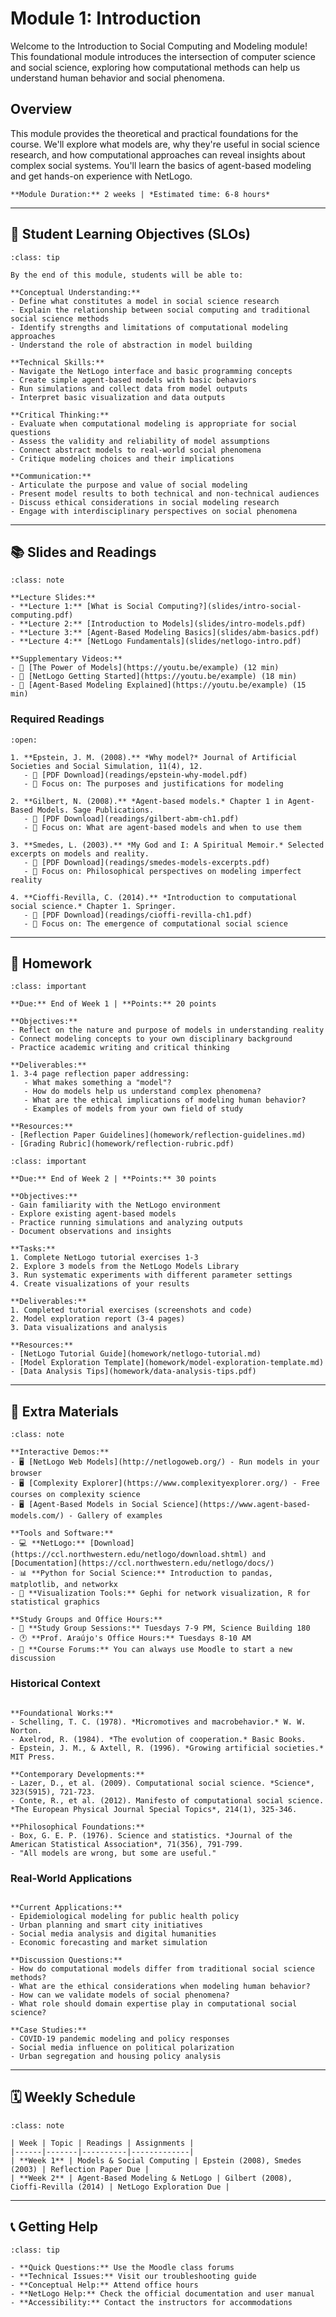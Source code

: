 # Module 1: Introduction

Welcome to the Introduction to Social Computing and Modeling module! This foundational module introduces the intersection of computer science and social science, exploring how computational methods can help us understand human behavior and social phenomena.

## Overview

This module provides the theoretical and practical foundations for the course. We'll explore what models are, why they're useful in social science research, and how computational approaches can reveal insights about complex social systems. You'll learn the basics of agent-based modeling and get hands-on experience with NetLogo.

```{note}
**Module Duration:** 2 weeks | *Estimated time: 6-8 hours*
```

---

## 🎯 Student Learning Objectives (SLOs)

```{admonition} Learning Goals
:class: tip

By the end of this module, students will be able to:

**Conceptual Understanding:**
- Define what constitutes a model in social science research
- Explain the relationship between social computing and traditional social science methods
- Identify strengths and limitations of computational modeling approaches
- Understand the role of abstraction in model building

**Technical Skills:**
- Navigate the NetLogo interface and basic programming concepts
- Create simple agent-based models with basic behaviors
- Run simulations and collect data from model outputs
- Interpret basic visualization and data outputs

**Critical Thinking:**
- Evaluate when computational modeling is appropriate for social questions
- Assess the validity and reliability of model assumptions
- Connect abstract models to real-world social phenomena
- Critique modeling choices and their implications

**Communication:**
- Articulate the purpose and value of social modeling
- Present model results to both technical and non-technical audiences
- Discuss ethical considerations in social modeling research
- Engage with interdisciplinary perspectives on social phenomena
```

---

## 📚 Slides and Readings

```{admonition} Course Materials
:class: note

**Lecture Slides:**
- **Lecture 1:** [What is Social Computing?](slides/intro-social-computing.pdf)
- **Lecture 2:** [Introduction to Models](slides/intro-models.pdf)
- **Lecture 3:** [Agent-Based Modeling Basics](slides/abm-basics.pdf)
- **Lecture 4:** [NetLogo Fundamentals](slides/netlogo-intro.pdf)

**Supplementary Videos:**
- 🎥 [The Power of Models](https://youtu.be/example) (12 min)
- 🎥 [NetLogo Getting Started](https://youtu.be/example) (18 min)
- 🎥 [Agent-Based Modeling Explained](https://youtu.be/example) (15 min)
```

### Required Readings

```{dropdown} Core Reading Materials
:open:

1. **Epstein, J. M. (2008).** *Why model?* Journal of Artificial Societies and Social Simulation, 11(4), 12.
   - 📖 [PDF Download](readings/epstein-why-model.pdf)
   - 🎯 Focus on: The purposes and justifications for modeling

2. **Gilbert, N. (2008).** *Agent-based models.* Chapter 1 in Agent-Based Models. Sage Publications.
   - 📖 [PDF Download](readings/gilbert-abm-ch1.pdf)
   - 🎯 Focus on: What are agent-based models and when to use them

3. **Smedes, L. (2003).** *My God and I: A Spiritual Memoir.* Selected excerpts on models and reality.
   - 📖 [PDF Download](readings/smedes-models-excerpts.pdf)
   - 🎯 Focus on: Philosophical perspectives on modeling imperfect reality

4. **Cioffi-Revilla, C. (2014).** *Introduction to computational social science.* Chapter 1. Springer.
   - 📖 [PDF Download](readings/cioffi-revilla-ch1.pdf)
   - 🎯 Focus on: The emergence of computational social science
```

---

## 📝 Homework

```{admonition} Assignment 1: What Is a Model? Reflection
:class: important

**Due:** End of Week 1 | **Points:** 20 points

**Objectives:**
- Reflect on the nature and purpose of models in understanding reality
- Connect modeling concepts to your own disciplinary background
- Practice academic writing and critical thinking

**Deliverables:**
1. 3-4 page reflection paper addressing:
   - What makes something a "model"?
   - How do models help us understand complex phenomena?
   - What are the ethical implications of modeling human behavior?
   - Examples of models from your own field of study

**Resources:**
- [Reflection Paper Guidelines](homework/reflection-guidelines.md)
- [Grading Rubric](homework/reflection-rubric.pdf)
```

```{admonition} Assignment 2: NetLogo Exploration
:class: important

**Due:** End of Week 2 | **Points:** 30 points

**Objectives:**
- Gain familiarity with the NetLogo environment
- Explore existing agent-based models
- Practice running simulations and analyzing outputs
- Document observations and insights

**Tasks:**
1. Complete NetLogo tutorial exercises 1-3
2. Explore 3 models from the NetLogo Models Library
3. Run systematic experiments with different parameter settings
4. Create visualizations of your results

**Deliverables:**
1. Completed tutorial exercises (screenshots and code)
2. Model exploration report (3-4 pages)
3. Data visualizations and analysis

**Resources:**
- [NetLogo Tutorial Guide](homework/netlogo-tutorial.md)
- [Model Exploration Template](homework/model-exploration-template.md)
- [Data Analysis Tips](homework/data-analysis-tips.pdf)
```

---

## 🌟 Extra Materials

```{admonition} Additional Resources
:class: note

**Interactive Demos:**
- 🖥️ [NetLogo Web Models](http://netlogoweb.org/) - Run models in your browser
- 🖥️ [Complexity Explorer](https://www.complexityexplorer.org/) - Free courses on complexity science
- 🖥️ [Agent-Based Models in Social Science](https://www.agent-based-models.com/) - Gallery of examples

**Tools and Software:**
- 💻 **NetLogo:** [Download](https://ccl.northwestern.edu/netlogo/download.shtml) and [Documentation](https://ccl.northwestern.edu/netlogo/docs/)
- 📊 **Python for Social Science:** Introduction to pandas, matplotlib, and networkx
- 🎨 **Visualization Tools:** Gephi for network visualization, R for statistical graphics

**Study Groups and Office Hours:**
- 👥 **Study Group Sessions:** Tuesdays 7-9 PM, Science Building 180
- 🕐 **Prof. Araújo's Office Hours:** Tuesdays 8-10 AM
- 💬 **Course Forums:** You can always use Moodle to start a new discussion
```

### Historical Context

```{dropdown} The Evolution of Social Computing

**Foundational Works:**
- Schelling, T. C. (1978). *Micromotives and macrobehavior.* W. W. Norton.
- Axelrod, R. (1984). *The evolution of cooperation.* Basic Books.
- Epstein, J. M., & Axtell, R. (1996). *Growing artificial societies.* MIT Press.

**Contemporary Developments:**
- Lazer, D., et al. (2009). Computational social science. *Science*, 323(5915), 721-723.
- Conte, R., et al. (2012). Manifesto of computational social science. *The European Physical Journal Special Topics*, 214(1), 325-346.

**Philosophical Foundations:**
- Box, G. E. P. (1976). Science and statistics. *Journal of the American Statistical Association*, 71(356), 791-799.
- "All models are wrong, but some are useful."
```

### Real-World Applications

```{dropdown} Social Computing in Action

**Current Applications:**
- Epidemiological modeling for public health policy
- Urban planning and smart city initiatives
- Social media analysis and digital humanities
- Economic forecasting and market simulation

**Discussion Questions:**
- How do computational models differ from traditional social science methods?
- What are the ethical considerations when modeling human behavior?
- How can we validate models of social phenomena?
- What role should domain expertise play in computational social science?

**Case Studies:**
- COVID-19 pandemic modeling and policy responses
- Social media influence on political polarization
- Urban segregation and housing policy analysis
```

---

## 🗓️ Weekly Schedule

```{admonition} Module Timeline
:class: note

| Week | Topic | Readings | Assignments |
|------|-------|----------|-------------|
| **Week 1** | Models & Social Computing | Epstein (2008), Smedes (2003) | Reflection Paper Due |
| **Week 2** | Agent-Based Modeling & NetLogo | Gilbert (2008), Cioffi-Revilla (2014) | NetLogo Exploration Due |
```

---

## 📞 Getting Help

```{admonition} Need Support?
:class: tip

- **Quick Questions:** Use the Moodle class forums
- **Technical Issues:** Visit our troubleshooting guide
- **Conceptual Help:** Attend office hours
- **NetLogo Help:** Check the official documentation and user manual
- **Accessibility:** Contact the instructors for accommodations
```
